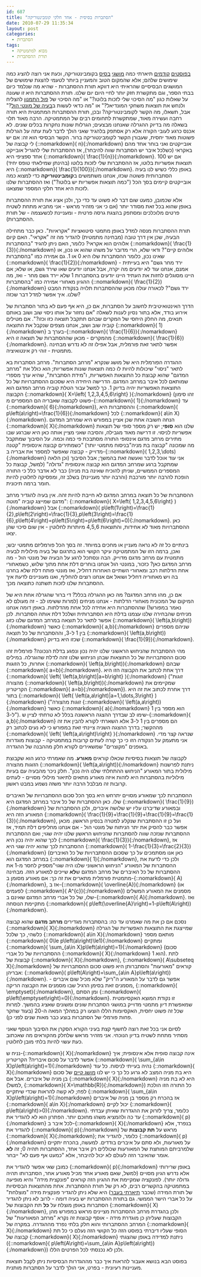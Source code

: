 ```yaml
---
id: 687
title: "הסתברות בסיסית - אחד חלקי קומבינטוריקה"
date: 2010-07-29 11:35:34
layout: post
categories: 
  - הסתברות
tags: 
  - מבוא למתמטיקה
  - תורת ההסתברות
---
```

<a href="http://www.gadial.net/?p=534">בפוסטים</a><a href="http://www.gadial.net/?p=543"></a> <a href="http://www.gadial.net/?p=543">קודמים</a> תיארתי כמה <a href="http://www.gadial.net/?p=550">מושגי</a> <a href="http://www.gadial.net/?p=633">בסיס</a> בקומבינטוריקה, וכעת אני רוצה להציג כמה שימושים שלהם; אלא שהמקום הטוב והמעניין ביותר לטעמי להצגת שימושים של המושגים הבסיסיים שהראיתי היא דווקא תורת ההסתברות - שהיא מה שנלמד כיום בבתי הספר, וגם מתקשרת חזק יותר לחיי היום יום שלנו. תורת ההסתברות היא זו שעונה על שאלות כגון "מה הסיכוי שלי לזכות בלוטו?" או "מה הסיכוי של <a href="http://he.wikipedia.org/wiki/%D7%A4%D7%95%D7%9C_%D7%94%D7%AA%D7%9E%D7%A0%D7%95%D7%9F">פול התמנון</a> להצליח ולנחש את תוצאות משחקי המונדיאל?" או "מה כדאי לעשות ב<a href="http://www.gadial.net/?p=111">בעיה של מונטי הול</a>?" אבל, תשאלו, מה הקשר לקומבינטוריקה? ובכן, תורת ההסתברות המתמטית היא תורה רחבה ועשירה מאוד, שמתקשרת לתחומים רבים של המתמטיקה. הרבה מאוד תלוי בשאלה מה בדיוק ההגרלה שאנחנו מבצעים; הגרלות שונות נחקרות בכלים שונים. לא אכנס כרגע לעובי הקורה אלא רק אסתפק בלהגיד שאני הולך לדבר לעת עתה על הגרלות פשוטות מאוד יחסית, שעבורן הקשר לקומבינטוריקה ברור. הקשר הבסיסי הוא זה: אם יש לי קבוצה של {::nomarkdown}\( n\){:/nomarkdown} אובייקטים ואני בוחר אחד מהם באקראי (כשלכל איבר יש הסתברות שווה להיבחר), אז ההסתברות שלי להגריל אובייקט אחד ספציפי היא {::nomarkdown}\( \frac{1}{n}\){:/nomarkdown}. אם יש 100 תוצאות אפשריות בלוטו, אז ההסתברות שלי לזכות בלוטו (בהינתן שמילאתי טופס יחיד) היא {::nomarkdown}\( \frac{1}{100}\){:/nomarkdown}. באופן כללי כשיש לנו בעיה הסתברותית פשוטה שכזו, אנחנו משתמשים ב<strong>קומבינטוריקה</strong> כדי למצוא כמה אובייקטים קיימים בסך הכל ("כמה תוצאות אפשריות יש בלוטו?") ואז ההסתברות שלנו לזכות היא אחד חלקי המספר שמצאנו.

אלא שכמובן, כמעט שום דבר לא פשוט עד כדי כך, ולכן אציג את תורת ההסתברות באופן שהוא בכל זאת מסודר יותר (אם כי אני מזהיר מראש - אני מחביא מתחת לשטיח פרטים מלוכלכים ומסתפק בהצגת גרסה פרטית - ומעניינת לכשעצמה - של תורת ההסתברות).

תורת ההסתברות מנסה למדל באופן מתמטי סיטואציות "אקראיות". כאן כבר מתחילה הבעיה, שכן אין דרך טובה (מבחינה מתמטית) להגדיר מה זה "אקראי". האם קיום אלוהים הוא אקראי? כלומר, האם ניתן להגיד "בהסתברות {::nomarkdown}\( \frac{1}{3}\){:/nomarkdown} אלוהים קיים"? ודאי שלא, הרי מדובר על משהו שהוא או נכון, או שאינו נכון, כלומר ההסתברות שלו היא 0 או 1. גם אמירה כמו "בהסתברות {::nomarkdown}\( \frac{1}{2}\){:/nomarkdown} ירד מחר גשם" היא בעייתית - אמנם, אנחנו עוד לא יודעים מה יקרה, אבל אנחנו יודעים שאו שירד גשם, או שלא; אם היינו מסוגלים לחזות את העתיד היינו יודעים בהסתברות 1 שלא יירד גשם מחר - ואז, מה ההגיון מאחורי אמירה כמו "בהסתברות {::nomarkdown}\( \frac{1}{2}\){:/nomarkdown} ירד גשם"? לכאורה עולה מכאן שההסתברות תלויה בנקודת המבט שלנו. איך אפשר למדל דבר שכזה?

הדרך האינטואיטיבית לחשוב על הסתברות, אם כן, היא אף פעם לא בתור הסתברות של אירוע בודד, אלא בתור נסיון לענות לשאלה "אם נחזור על אותו ניסוי שוב ושוב באותם תנאים, מה החלק היחסי של המקרים שבהם תתקבל תוצאה כזו וכזו?". אם מטילים קוביה שוב ושוב, אנחנו מצפים שנקבל את התוצאה {::nomarkdown}\( 1\){:/nomarkdown} בערך ב-{::nomarkdown}\( \frac{1}{6}\){:/nomarkdown} מהמקרים - מכאן שההסתברות של תוצאה זו היא {::nomarkdown}\( \frac{1}{6}\){:/nomarkdown}. אפשר לתאר זאת פורמלית, אבל אפילו זה לא נדרש מבחינה מתמטית - זוהי רק אינטואיציה.

ההגדרה הפורמלית היא של מושג שנקרא "מרחב הסתברות". מרחב הסתברות בא לתאר "ניסוי" שיכולות להיות לו כמה תוצאות שונות אפשריות; הוא כולל את "מרחב המדגם" שהוא קבוצת כל התוצאות האפשריות, ו"מידת הסתברות", שהיא ערך מספרי שמותאם לכל איבר במרחב המדגם. הדרישה היחידה היא שסכום ההסתברויות של כל התוצאות האפשריות יהיה בדיוק 1. כך למשל עבור הטלת קוביה מרחב המדגם הוא הקבוצה {::nomarkdown}\( X=\left\{ 1,2,3,4,5,6\right\} \){:/nomarkdown} (זהו סימון פשוט לקבוצה שאבריה הם המספרים מ-{::nomarkdown}\( 1\){:/nomarkdown} עד {::nomarkdown}\( 6\){:/nomarkdown}), וההסתברות היא {::nomarkdown}\( p\left(a\right)=\frac{1}{6}\){:/nomarkdown} לכל {::nomarkdown}\( a\in X\){:/nomarkdown}. הנחה חשובה אחת שכן אציין במפורש היא שמרחב המדגם {::nomarkdown}\( X\){:/nomarkdown} שלנו הוא <strong>סופי</strong>; יש רק מספר סופי של תוצאות אפשריות לניסוי. זו דרישה מאוד מגבילה, והסיבה שאני מציין אותה כאן היא שברגע שבו מתירים מרחב מדגם אינסופי התורה מסתבכת פי כמה וכמה. על הסיבוך שמתקבל כשמתירים קבוצה אינסופית "קטנה" (מה שמכונה "קבוצה בת מניה"בניסוח מתמטי יותר מדוייק - קבוצה שאפשר למספר את אבריה ב-{::nomarkdown}\( 1,2,3,\dots\){:/nomarkdown} וכן הלאה) אני עוד אוכל לדבר ואעשה זאת בהמשך; אבל הסיבוך שמתקבל ברגע שמרחב המדגם הוא קבוצה אינסופית "גדולה" (למשל, קבוצת כל המספרים הממשיים, שניתן להוכיח שאינה בת מניה) כבר לא אדבר כלל כי התורה הופכת להרבה יותר מורכבת (והרבה יותר מעניינת) בשלב זה, ומפסיקה לחלוטין להיות חומר ברמה תיכונית.

ההסתברות של כל תוצאה במרחב המדגם לא חייבת להיות זהה. אין בעיה להגדיר מרחב מדגם שמייצג קוביה "מוטה": {::nomarkdown}\( X=\left\{ 1,2,3,4,5,6\right\} \){:/nomarkdown} אבל {::nomarkdown}\( p\left(1\right)=\frac{1}{2},p\left(2\right)=\frac{1}{3},p\left(3\right)=\frac{1}{6},p\left(4\right)=p\left(5\right)=p\left(6\right)=0\){:/nomarkdown}. כאן ההסתברויות מאוד לא אחידות, והתוצאות 4,5,6 מיותרות לחלוטין - אין שום סיכוי שהן יצאו.

בינתיים כל זה לא נראה מעניין או מחכים במיוחד. זה בסך הכל פורמליזם מתמטי יבש; ואכן, ברמה הזו של המתמטיקה עיקר הקושי הוא בתרגום של בעיה מילולית לבעיה מתמטית עם מרחב מדגם מדוייק. הבה ונסתכל לרגע על הבעיה של מונטי הול - מה מרחב המדגם כאן? כזכור, במונטי הול אנחנו בוחרים דלת אחת מתוך שלוש, כשמאחורי אחת הדלתות רכב ומאחורי השתיים האחרות דחליל, ואז מונטי פותח דלת שלא בחרנו בה ויש מאחוריה דחליל ושואל אם אנחנו רוצים להחליף, ואנו מעוניינים לדעת איך ההסתברות שלנו לזכות תשתנה כתוצאה מכך.

אם כן, מהו מרחב המדגם? מה כאן ההגרלה בכלל? די ברור שהגרלה אחת היא של המיקום של המכונית מאחורי הדלתות - אנחנו מניחים (למרות ששימו לב - זה מעולם לא נאמר במפורש!) שההסתברות היא אחידה לכל אחת מהדלתות. באופן דומה אנחנו מניחים שהבחירה שלנו עצמנו בדלת היא הסתברותית ושלכל דלת אותה הסתברות. לכן אפשר לתאר כל תוצאה במרחב המדגם שלנו כזוג {::nomarkdown}\( \left(a,b\right)\){:/nomarkdown} כאשר {::nomarkdown}\( a,b\){:/nomarkdown} שניהם מספרים בין 1 ל-3, וההסתברות של כל תוצאה {::nomarkdown}\( \left(a,b\right)\){:/nomarkdown} שכזו היא בדיוק {::nomarkdown}\( \frac{1}{9}\){:/nomarkdown}.

מהי ההסתברות שהניחוש הראשוני שלנו יהיה נכון ונפגע בדלת הנכונה? פורמלית זהו סכום ההסתברויות של כל התוצאות שבהן הניחוש שלנו זהה לדלת שהוגרלה. במילים אחרות, כל הזוגות {::nomarkdown}\( \left(a,b\right)\){:/nomarkdown} שבהם {::nomarkdown}\( a=b\){:/nomarkdown}. דרך אחת לכתוב את הקבוצה הזו היא {::nomarkdown}\( \left\{ \left(a,b\right)\|a=b\right\} \){:/nomarkdown} ("זוגות מהצורה {::nomarkdown}\( \left(a,b\right)\){:/nomarkdown} שמקיימים את הקריטריון {::nomarkdown}\( a=b\){:/nomarkdown}). דרך אחרת לכתוב את זה היא בתור {::nomarkdown}\( \left\{ \left(a,a\right)\|a=1,\dots,3\right\} \){:/nomarkdown} ("זוגות מהצורה {::nomarkdown}\( \left(a,a\right)\){:/nomarkdown} כאשר {::nomarkdown}\( a\){:/nomarkdown} הוא מספר בין 1 ל-3"). שימו לב שבדרך ההצגה הראשונה בכלל לא טרחתי לציין ש-{::nomarkdown}\( a,b\){:/nomarkdown} הם מספרים בין 1 ל-3 אלא השארתי לקורא להבין את זה מההקשר; בדרך ההצגה השניה ציינתי זאת במפורש כי לא נעים לכתוב רק {::nomarkdown}\( \left\{ \left(a,a\right)\right\} \){:/nomarkdown} שנראה קצר מדי. אני מתעמק על הנקודה הזו כי כך קורה לעתים קרובות במתמטיקה - קבוצות מוגדרות באופנים "מקוצרים" שמשאירים לקורא חלק מההבנה של ההגדרה.

לקבוצה של תוצאות בסיסיות שכאלו קוראים <strong>מאורע</strong>. מה שאמרתי כרגע הוא שקבוצת הזוגות מהצורה {::nomarkdown}\( \left(a,a\right)\){:/nomarkdown} ניתנת לפרשנות מילולית בתור המאורע "הניחוש ההתחלתי שלנו היה נכון". חלק ניכר מהבעיה עם בעיות מילוליות בהסתברות היא לזהות איזה מאורע מתאים לתיאור מילולי מסויים - לעתים קרובות זה מבלבל הרבה יותר משזה נשמע במבט ראשון.

ההסתברות לכך שמאורע מסויים יתרחש היא בסך הכל סכום ההסתברויות של האיברים שלו. כאן ההסתברות של כל איבר במרחב המדגם היא {::nomarkdown}\( \frac{1}{9}\){:/nomarkdown} ובמאורע שדיברנו עליו יש שלושה איברים, ולכן ההסתברות של המאורע הזה היא {::nomarkdown}\( \frac{1}{9}+\frac{1}{9}+\frac{1}{9}=\frac{1}{3}\){:/nomarkdown}, ועל כן זו ההסתברות שנקלע למטרה בנסיון הראשון. מכאן אפשר כבר להסיק את יתר הניתוח של מונטי הול - אם אנחנו מחליפים דלת תמיד, אז ההסתברות שנזכה שווה להסתברות שהניחוש הראשון שלנו יהיה שגוי; ואם ההסתברות לכך שהוא יהיה נכון היא {::nomarkdown}\( \frac{1}{3}\){:/nomarkdown}, אז ההסתברות לכך שהוא יהיה שגוי היא {::nomarkdown}\( 1-\frac{1}{3}=\frac{2}{3}\){:/nomarkdown} (כאן אנו מסתמכים על כך שסכום ההסתברויות של כל האיברים במרחב המדגם הוא {::nomarkdown}\( 1\){:/nomarkdown}, ולכן כדי לדעת את ההסתברות של המאורע "הניחוש הראשוני שלנו היה שגוי"מספיק לחסר מ-1 את ההסתברות של כל האיברים של מרחב המדגם ש<strong>לא</strong> שייכים למאורע הזה. מבחינה מתמטית פורמלית מתארים את זה כך: אם מאורע מסומן ב-{::nomarkdown}\( A\){:/nomarkdown}, אז ב-{::nomarkdown}\( \overline{A}\){:/nomarkdown} (או לפעמים {::nomarkdown}\( A^{c}\){:/nomarkdown}) מסמנים את המאורע המשלים שלו, של כל אברי מרחב המדגם שאינם ב-{::nomarkdown}\( A\){:/nomarkdown}. ואז מתקיימת הנוסחה {::nomarkdown}\( p\left(\overline{A}\right)=1-p\left(A\right)\){:/nomarkdown}.

נסכם אם כן את מה שאמרנו עד כה: בהסתברות מגדירים <strong>מרחב מדגם</strong> שהוא קבוצה {::nomarkdown}\( X\){:/nomarkdown} שמייצגת את התוצאות האפשריות של הגרלה כלשהי, כך שלכל {::nomarkdown}\( a\in X\){:/nomarkdown} מותאם מספר {::nomarkdown}\( 0\le p\left(a\right)\le1\){:/nomarkdown} ומתקיים {::nomarkdown}\( \sum_{a\in X}p\left(a\right)=1\){:/nomarkdown} (סכום ההסתברויות של כל אברי {::nomarkdown}\( X\){:/nomarkdown} הוא 1). לתת קבוצות של {::nomarkdown}\( X\){:/nomarkdown}, {::nomarkdown}\( A\subseteq X\){:/nomarkdown} קוראים "מאורעות" והסתברותן היא פשוט סכום ההסתברויות של אבריהן: {::nomarkdown}\( p\left(A\right)=\sum_{a\in A}p\left(a\right)\){:/nomarkdown}. אפשר גם לדבר על המאורע ה"ריק" שלא מכיל שום איברים - מסמנים זאת בסימן הרגיל שבו מסמנים את הקבוצה הריקה, {::nomarkdown}\( \emptyset\){:/nomarkdown}, ומן הסתם {::nomarkdown}\( p\left(\emptyset\right)=0\){:/nomarkdown}. זו נקודת המוצא האקסיומטית שמאפשרת דיון מתמטי מדוייק במושגי הסתברות שונים ומשונים שאציג בהמשך. למרות שכל זה פשוט יחסית, האקסיומות הללו הוצעו רק במהלך המאה ה-20 (בעוד שחקר פחות פורמלי של הסתברות בוצע כבר מאות שנים לפני כן).

לסיום אני בכל זאת רוצה לחשוף קצת בעיני הקורא הסקרן את הסיבוך הנוסף שאני מסתיר מתחת לשטיח בדיון הנוכחי. אני מזהיר מראש שלחלק מהקוראים מה שאכתוב כעת עשוי להיות בלתי מובן לחלוטין.

נניח ש-{::nomarkdown}\( X\){:/nomarkdown} אינה קבוצה סופית אלא אינסופית; איך אפשר לדבר על סכום איבריה? הקריטריון {::nomarkdown}\( \sum_{a\in X}p\left(a\right)=1\){:/nomarkdown} נהיה בעייתי לניסוח. כל עוד {::nomarkdown}\( X\){:/nomarkdown} היא בת מניה המצב לא גרוע כל כך כי יש לנו <a href="http://www.gadial.net/?p=134">מושג קיים</a> של סכום בן מניה של איברים. אבל אם {::nomarkdown}\( X\){:/nomarkdown} היא לא בת מניה (למשל, {::nomarkdown}\( X=\mathbb{R}\){:/nomarkdown}) כל התורה הזו הולכת לפח; לא קשה להראות שכדי שיתקיים {::nomarkdown}\( \sum_{a\in X}p\left(a\right)=1\){:/nomarkdown} אז בהכרח רק מספר בן מניה של איברים {::nomarkdown}\( a\in X\){:/nomarkdown} יכול לקיים {::nomarkdown}\( p\left(a\right)&gt;0\){:/nomarkdown}. כלומר, צריך לזרוק את ההגדרות שאיתן עבדתי עד כה ולהמציא משהו מחוכם יותר. הפתרון הוא לא להגדיר את {::nomarkdown}\( p\){:/nomarkdown} לכל איבר ב-{::nomarkdown}\( X\){:/nomarkdown} בנפרד, אלא להגדיר את {::nomarkdown}\( p\){:/nomarkdown} מראש על <strong>תת קבוצות</strong> של {::nomarkdown}\( X\){:/nomarkdown}; כלומר, להגדיר את {::nomarkdown}\( p\){:/nomarkdown} על מאורעות, ולא סתם על איברים בודדים. למעשה, בהכרח יתקיים שלמרביתם המוחצת של המאורעות שכוללים רק איבר אחד, ההסתברות תהיה 0; זה <strong>לא</strong> אומר שהאיבר הזה לעולם לא יכול להיבחר, אלא "כמעט אף פעם לא" ייבחר.

כמובן שאי אפשר להגדיר את {::nomarkdown}\( p\){:/nomarkdown} באופן שרירותי אלא נדרש הגיון מסויים (למשל, שאם מאורע אחד מכיל מאורע אחר, הסתברותו תהיה גדולה יותר). לפונקציה שמקיימת את ההגיון הזה קוראים "פונקצית מידה" והיא מופיעה במתמטיקה בהקשרים רבים, לא רק של תורת ההסתברות. אחת מהתוצאות הבסיסיות של תורת המידה (שכבר <a href="http://www.gadial.net/?p=386">תיארתי בעבר</a>) היא שלא ניתן להגדיר פונקצית מידה "מוצלחת" על כל אברי הישר הממשי. גם בתורת ההסתברות יש בעיה דומה - לרוב לא ניתן להגדיר הסתברות באופן מוצלח על <strong>כל</strong> תת הקבוצות של {::nomarkdown}\( X\){:/nomarkdown}, ולכן בהגדרת מרחב ההסתברות מציינים מראש במפורש מהן הקבוצות שעליהן כן מוגדרת מידה - אוסף קבוצות זה נקרא "מרחב המאורעות" של המרחב ההסתברותי והוא חלק בלתי נפרד מההגדרה. במקרה של {::nomarkdown}\( X\){:/nomarkdown} הסופי שעליו דיברתי בפוסט הזה כל הקושי הזה נעלם כי כל תת קבוצה של {::nomarkdown}\( X\){:/nomarkdown} ניתנת למדידה באופן שהצגתי ({::nomarkdown}\( p\left(A\right)=\sum_{a\in A}p\left(a\right)\){:/nomarkdown}) ולכן לא נכנסתי לכל הפרטים הללו.

בפוסט הבא בנושא אעבור להראות איך כבר מההגדרות הבסיסיות ניתן לקבל תוצאות מעניינות רעיונית - בפרט, אני הולך לדבר על הסתברות מותנית.

